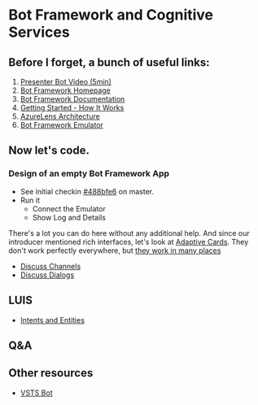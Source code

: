 # Bot Framework and Cognitive Services

## Before I forget, a bunch of useful links:

1. [Presenter Bot Video (5min)](https://channel9.msdn.com/Series/Explain/Meet-the-presenter-bot-a-bot-that-presents-about-bots?term=bot%20framework)
1. [Bot Framework Homepage](https://dev.botframework.com/)
1. [Bot Framework Documentation](https://docs.microsoft.com/en-us/bot-framework/)
1. [Getting Started - How It Works](https://docs.microsoft.com/en-us/bot-framework/overview-how-bot-framework-works)
1. [AzureLens Architecture](https://www.azurelens.net/?github=MicrosoftDX/AzureLens/master/AzureLens/SampleModels/Bots.json#navUsers)
1. [Bot Framework Emulator](https://emulator.botframework.com/)

## Now let's code.

### Design of an empty Bot Framework App

* See initial checkin [#488bfe6](https://github.com/VDUNY/2017-10/commit/488bfe64720a6a4070aeac62e446059000f6d7a6) on master.
* Run it
  * Connect the Emulator
  * Show Log and Details

There's a lot you can do here without any additional help.
And since our introducer mentioned rich interfaces, let's look at [Adaptive Cards](http://adaptivecards.io/).
They don't work perfectly everywhere, but [they work in many places](https://docs.microsoft.com/en-us/adaptive-cards/get-started/bots#channel-status)

* [Discuss Channels](https://docs.microsoft.com/en-us/bot-framework/portal-configure-channels)
* [Discuss Dialogs](https://docs.microsoft.com/en-us/bot-framework/dotnet/bot-builder-dotnet-dialogs)


## LUIS

* [Intents and Entities](https://docs.microsoft.com/en-us/bot-framework/dotnet/bot-builder-dotnet-luis-dialogs)

## Q&A





## Other resources

* [VSTS Bot](https://blogs.msdn.microsoft.com/visualstudioalmrangers/2017/10/12/visual-studio-team-services-bot-vsts-bot-is-now-in-preview/)
